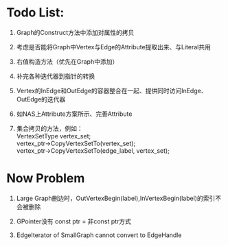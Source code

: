 # Todo List:
1.	Graph的Construct方法中添加对属性的拷贝

2.	考虑是否能将Graph中Vertex与Edge的Attribute提取出来、与Literal共用

3.	右值构造方法（优先在Graph中添加）

4.	补完各种迭代器到指针的转换

5.	Vertex的InEdge和OutEdge的容器整合在一起、提供同时访问InEdge、OutEdge的迭代器

6.	如NAS上Attribute方案所示、完善Attribute

7.	集合拷贝的方法，例如：  
	VertexSetType vertex_set;   
	vertex_ptr->CopyVertexSetTo(vertex_set);   
	vertex_ptr->CopyVertexSetTo(edge_label, vertex_set); 


# Now Problem

1. Large Graph删边时，OutVertexBegin(label),InVertexBegin(label)的索引不会被删除

2. GPointer没有 const ptr = 非const ptr方式

3. EdgeIterator of SmallGraph cannot convert to EdgeHandle